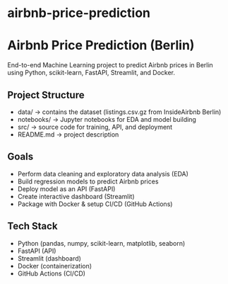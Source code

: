 # airbnb-price-prediction
# Airbnb Price Prediction (Berlin)

End-to-end Machine Learning project to predict Airbnb prices in Berlin using Python, scikit-learn, FastAPI, Streamlit, and Docker.

## Project Structure
- data/ → contains the dataset (listings.csv.gz from InsideAirbnb Berlin)
- notebooks/ → Jupyter notebooks for EDA and model building
- src/ → source code for training, API, and deployment
- README.md → project description

## Goals
- Perform data cleaning and exploratory data analysis (EDA)
- Build regression models to predict Airbnb prices
- Deploy model as an API (FastAPI)
- Create interactive dashboard (Streamlit)
- Package with Docker & setup CI/CD (GitHub Actions)

## Tech Stack
- Python (pandas, numpy, scikit-learn, matplotlib, seaborn)
- FastAPI (API)
- Streamlit (dashboard)
- Docker (containerization)
- GitHub Actions (CI/CD)
